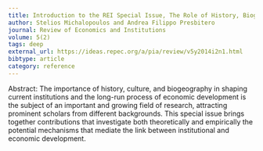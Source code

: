 ```yaml
---
title: Introduction to the REI Special Issue, The Role of History, Biogeography, and Institutions for Comparative Development
author: Stelios Michalopoulos and Andrea Filippo Presbitero
journal: Review of Economics and Institutions
volume: 5(2)
tags: deep
external_url: https://ideas.repec.org/a/pia/review/v5y2014i2n1.html
bibtype: article
category: reference
---
```

Abstract: The importance of history, culture, and biogeography in shaping current institutions and the long-run process of economic development is the subject of an important and growing field of research, attracting prominent scholars from different backgrounds. This special issue brings together contributions that investigate both theoretically and empirically the potential mechanisms that mediate the link between institutional and economic development.

